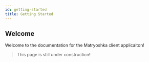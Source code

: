 ```yaml
---
id: getting-started
title: Getting Started
---
```


## Welcome

Welcome to the documentation for the Matryoshka client applicaiton!

> This page is still under construction!
